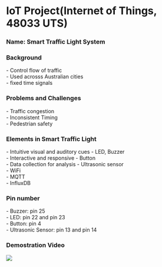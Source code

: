 <h1>IoT Project(Internet of Things, 48033 UTS)</h1>

<h3>Name: Smart Traffic Light System</h3>

<h3>Background</h3>
- Control flow of traffic
<br>
- Used acrosss Australian cities
<br>
- fixed time signals

<h3>Problems and Challenges</h3>
- Traffic congestion
<br>
- Inconsistent Timing
<br>
- Pedestrian safety

<h3>Elements in Smart Traffic Light</h3>
- Intuitive visual and auditory cues - LED, Buzzer
<br>
- Interactive and responsive - Button
<br>
- Data collection for analysis - Ultrasonic sensor
<br>
- WiFi
<br>
- MQTT
<br>
- InfluxDB

<h3>Pin number</h3>
- Buzzer: pin 25
<br>
- LED: pin 22 and pin 23
<br>
- Button: pin 4
<br>
- Ultrasonic Sensor: pin 13 and pin 14



<h3>Demostration Video</h3>
<img src="https://github.com/user-attachments/assets/90703242-0e3f-41f4-ac43-c8a29962075f"></img>


